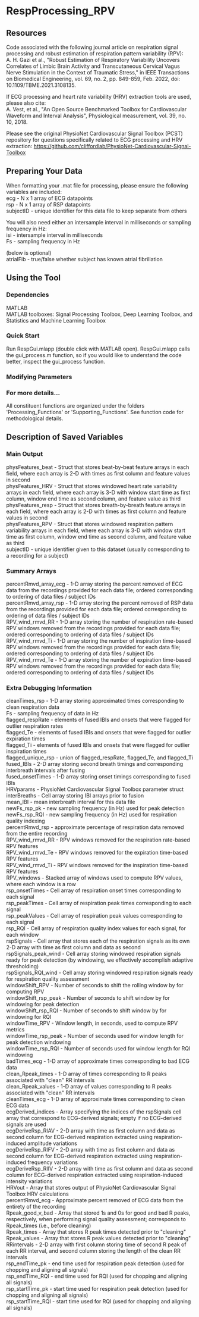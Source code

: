 # RespProcessing_RPV

## Resources
Code associated with the following journal article on respiration signal processing and robust estimation of respiration pattern variability (RPV): <br/>
A. H. Gazi et al., "Robust Estimation of Respiratory Variability Uncovers Correlates of Limbic Brain Activity and Transcutaneous Cervical Vagus Nerve Stimulation in the Context of Traumatic Stress," in IEEE Transactions on Biomedical Engineering, vol. 69, no. 2, pp. 849-859, Feb. 2022, doi: 10.1109/TBME.2021.3108135.

If ECG processing and heart rate variability (HRV) extraction tools are used, please also cite: <br/>
A. Vest, et al., "An Open Source Benchmarked Toolbox for Cardiovascular Waveform and Interval Analysis", Physiological measurement, vol. 39, no. 10, 2018. <br/>

Please see the original PhysioNet Cardiovascular Signal Toolbox (PCST) repository for questions specifically related to ECG processing and HRV extraction: 
https://github.com/cliffordlab/PhysioNet-Cardiovascular-Signal-Toolbox


## Preparing Your Data

When formatting your .mat file for processing, please ensure the following variables are included: <br/>
ecg - N x 1 array of ECG datapoints<br/>
rsp - N x 1 array of RSP datapoints<br/>
subjectID - unique identifier for this data file to keep separate from others<br/>

You will also need either an intersample interval in milliseconds or sampling frequency in Hz: <br/>
isi - intersample interval in milliseconds<br/>
Fs - sampling frequency in Hz<br/>

(below is optional)<br/>
atrialFib - true/false whether subject has known atrial fibrillation<br/>

## Using the Tool
### Dependencies
MATLAB <br/>
MATLAB toolboxes: Signal Processing Toolbox, Deep Learning Toolbox, and Statistics and Machine Learning Toolbox

### Quick Start 
Run RespGui.mlapp (double click with MATLAB open). RespGui.mlapp calls the gui_process.m function, so if you would like to understand the code better, inspect the gui_process function.

### Modifying Parameters


### For more details...
All constituent functions are organized under the folders 'Processing_Functions' or 'Supporting_Functions'. See function code for methodological details.


## Description of Saved Variables
### Main Output
physFeatures_beat - Struct that stores beat-by-beat feature arrays in each field, where each array is 2-D with times as first column and feature values in second<br/>
physFeatures_HRV - Struct that stores windowed heart rate variability arrays in each field, where each array is 3-D with window start time as first column, window end time as second column, and feature value as third<br/>
physFeatures_resp - Struct that stores breath-by-breath feature arrays in each field, where each array is 2-D with times as first column and feature values in second<br/>
physFeatures_RPV - Struct that stores windowed respiration pattern variability arrays in each field, where each array is 3-D with window start time as first column, window end time as second column, and feature value as third<br/>
subjectID - unique identifier given to this dataset (usually corresponding to a recording for a subject)<br/>


### Summary Arrays
percentRmvd_array_ecg - 1-D array storing the percent removed of ECG data from the recordings provided for each data file; ordered corresponding to ordering of data files / subject IDs<br/>
percentRmvd_array_rsp - 1-D array storing the percent removed of RSP data from the recordings provided for each data file; ordered corresponding to ordering of data files / subject IDs<br/>
RPV_wind_rmvd_RR - 1-D array storing the number of respiration rate-based RPV windows removed from the recordings provided for each data file; ordered corresponding to ordering of data files / subject IDs<br/>
RPV_wind_rmvd_Ti - 1-D array storing the number of inspiration time-based RPV windows removed from the recordings provided for each data file; ordered corresponding to ordering of data files / subject IDs<br/>
RPV_wind_rmvd_Te - 1-D array storing the number of expiration time-based RPV windows removed from the recordings provided for each data file; ordered corresponding to ordering of data files / subject IDs<br/>


### Extra Debugging Information
cleanTimes_rsp - 1-D array storing approximated times corresponding to clean respiration data<br/>
Fs - sampling frequency of data in Hz<br/>
flagged_respRate - elements of fused IBIs and onsets that were flagged for outlier respiration rates<br/>
flagged_Te - elements of fused IBIs and onsets that were flagged for outlier expiration times<br/>
flagged_Ti - elements of fused IBIs and onsets that were flagged for outlier inspiration times<br/>
flagged_unique_rsp - union of flagged_respRate, flagged_Te, and flagged_Ti<br/>
fused_IBIs - 2-D array storing second breath timings and corresponding interbreath intervals after fusing<br/>
fused_onsetTimes - 1-D array storing onset timings corresponding to fused IBIs<br/>
HRVparams - PhysioNet Cardiovascular Signal Toolbox parameter struct<br/>
interBreaths - Cell array storing IBI arrays prior to fusion<br/>
mean_IBI - mean interbreath interval for this data file<br/>
newFs_rsp_pk - new sampling frequency (in Hz) used for peak detection<br/>
newFs_rsp_RQI - new sampling frequency (in Hz) used for respiration quality indexing<br/>
percentRmvd_rsp - approximate percentage of respiration data removed from the entire recording<br/>
RPV_wind_rmvd_RR - RPV windows removed for the respiration rate-based RPV features<br/>
RPV_wind_rmvd_Te - RPV windows removed for the expiration time-based RPV features<br/>
RPV_wind_rmvd_Ti - RPV windows removed for the inspiration time-based RPV features<br/>
RPV_windows - Stacked array of windows used to compute RPV values, where each window is a row<br/>
rsp_onsetTimes - Cell array of respiration onset times corresponding to each signal<br/>
rsp_peakTimes - Cell array of respiration peak times corresponding to each signal<br/>
rsp_peakValues - Cell array of respiration peak values corresponding to each signal<br/>
rsp_RQI - Cell array of respiration quality index values for each signal, for each window<br/>
rspSignals - Cell array that stores each of the respiration signals as its own 2-D array with time as first column and data as second<br/>
rspSignals_peak_wind - Cell array storing windowed respiration signals ready for peak detection (by windowing, we effectively accomplish adaptive thresholding)<br/>
rspSignals_RQI_wind - Cell array storing windowed respiration signals ready for respiration quality assessment<br/>
windowShift_RPV - Number of seconds to shift the rolling window by for computing RPV<br/>
windowShift_rsp_peak - Number of seconds to shift window by for windowing for peak detection<br/>
windowShift_rsp_RQI - Number of seconds to shift window by for windowing for RQI<br/>
windowTime_RPV - Window length, in seconds, used to compute RPV metrics<br/>
windowTime_rsp_peak - Number of seconds used for window length for peak detection windowing<br/>
windowTime_rsp_RQI - Number of seconds used for window length for RQI windowing<br/>
badTimes_ecg - 1-D array of approximate times corresponding to bad ECG data<br/>
clean_Rpeak_times - 1-D array of times corresponding to R peaks associated with "clean" RR intervals<br/>
clean_Rpeak_values - 1-D array of values corresponding to R peaks associated with "clean" RR intervals<br/>
cleanTimes_ecg - 1-D array of approximate times corresponding to clean ECG data<br/>
ecgDerived_indices - Array specifying the indices of the rspSignals cell array that correspond to ECG-derived signals; empty if no ECG-derived signals are used<br/>
ecgDeriveRsp_RIAV - 2-D array with time as first column and data as second column for ECG-derived respiration extracted using respiration-induced amplitude variations<br/>
ecgDeriveRsp_RIFV - 2-D array with time as first column and data as second column for ECG-derived respiration extracted using respiration-induced frequency variations<br/>
ecgDeriveRsp_RIIV - 2-D array with time as first column and data as second column for ECG-derived respiration extracted using respiration-induced intensity variations<br/>
HRVout - Array that stores output of PhysioNet Cardiovascular Signal Toolbox HRV calculations<br/>
percentRmvd_ecg - Approximate percent removed of ECG data from the entirety of the recording<br/>
Rpeak_good_v_bad - Array that stored 1s and 0s for good and bad R peaks, respectively, when performing signal quality assessment; corresponds to Rpeak_times (i.e., before cleaning)<br/>
Rpeak_times - Array that stores R peak times detected prior to "cleaning"<br/>
Rpeak_values - Array that stores R peak values detected prior to "cleaning"<br/>
RRintervals - 2-D array with first column storing time of second R peak of each RR interval, and second column storing the length of the clean RR intervals<br/>
rsp_endTime_pk - end time used for respiration peak detection (used for chopping and aligning all signals)<br/>
rsp_endTime_RQI - end time used for RQI (used for chopping and aligning all signals)<br/>
rsp_startTime_pk - start time used for respiration peak detection (used for chopping and aligning all signals)<br/>
rsp_startTime_RQI - start time used for RQI (used for chopping and aligning all signals)<br/>
